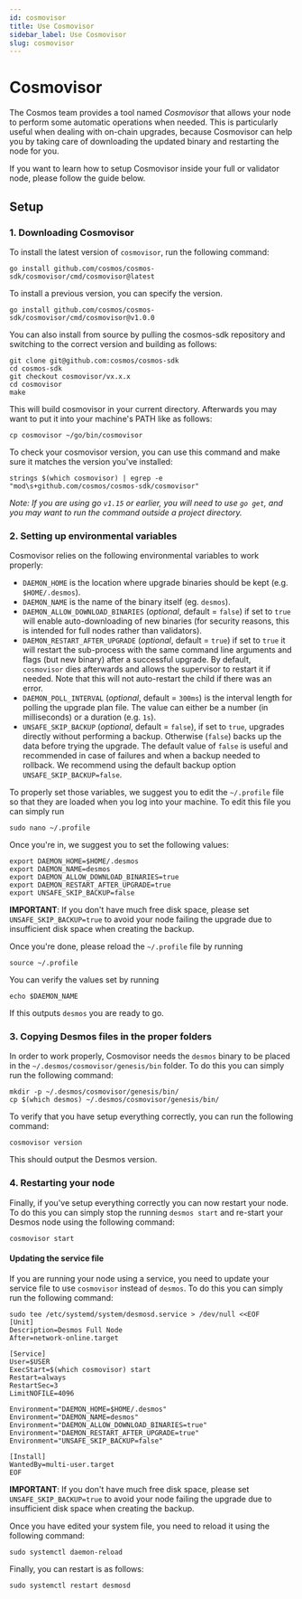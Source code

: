 ```yaml
---
id: cosmovisor
title: Use Cosmovisor
sidebar_label: Use Cosmovisor
slug: cosmovisor
---
```


# Cosmovisor 
The Cosmos team provides a tool named _Cosmovisor_ that allows your node to perform some automatic operations when needed. This is particularly useful when dealing with on-chain upgrades, because Cosmovisor can help you by taking care of downloading the updated binary and restarting the node for you.  

If you want to learn how to setup Cosmovisor inside your full or validator node, please follow the guide below. 

## Setup
### 1. Downloading Cosmovisor
To install the latest version of `cosmovisor`, run the following command:
```
go install github.com/cosmos/cosmos-sdk/cosmovisor/cmd/cosmovisor@latest
```

To install a previous version, you can specify the version. 

```
go install github.com/cosmos/cosmos-sdk/cosmovisor/cmd/cosmovisor@v1.0.0
```

You can also install from source by pulling the cosmos-sdk repository and switching to the correct version and building as follows:
```
git clone git@github.com:cosmos/cosmos-sdk
cd cosmos-sdk
git checkout cosmovisor/vx.x.x
cd cosmovisor
make
```

This will build cosmovisor in your current directory. Afterwards you may want to put it into your machine's PATH like as follows:
```
cp cosmovisor ~/go/bin/cosmovisor
```
To check your cosmovisor version, you can use this command and make sure it matches the version you've installed:
```
strings $(which cosmovisor) | egrep -e "mod\s+github.com/cosmos/cosmos-sdk/cosmovisor"
```

*Note: If you are using go `v1.15` or earlier, you will need to use `go get`, and you may want to run the command outside a project directory.*

### 2. Setting up environmental variables
Cosmovisor relies on the following environmental variables to work properly:

* `DAEMON_HOME` is the location where upgrade binaries should be kept (e.g. `$HOME/.desmos`).
* `DAEMON_NAME` is the name of the binary itself (eg. `desmos`).
* `DAEMON_ALLOW_DOWNLOAD_BINARIES` (*optional*, default = `false`) if set to `true` will enable auto-downloading of new binaries
  (for security reasons, this is intended for full nodes rather than validators).
* `DAEMON_RESTART_AFTER_UPGRADE` (*optional*, default = `true`) if set to `true` it will restart the sub-process with the same
  command line arguments and flags (but new binary) after a successful upgrade. By default, `cosmovisor` dies
  afterwards and allows the supervisor to restart it if needed. Note that this will not auto-restart the child
  if there was an error.
* `DAEMON_POLL_INTERVAL` (*optional*, default = `300ms`) is the interval length for polling the upgrade plan file. The value can either be a number (in milliseconds) or a duration (e.g. `1s`).
* `UNSAFE_SKIP_BACKUP` (*optional*, default = `false`), if set to `true`, upgrades directly without performing a backup. Otherwise (`false`) backs up the data before trying the upgrade. The default value of `false` is useful and recommended in case of failures and when a backup needed to rollback. We recommend using the default backup option `UNSAFE_SKIP_BACKUP=false`.
  
To properly set those variables, we suggest you to edit the `~/.profile` file so that they are loaded when you log into your machine. To edit this file you can simply run 

```shell
sudo nano ~/.profile
```

Once you're in, we suggest you to set the following values: 

```
export DAEMON_HOME=$HOME/.desmos
export DAEMON_NAME=desmos
export DAEMON_ALLOW_DOWNLOAD_BINARIES=true
export DAEMON_RESTART_AFTER_UPGRADE=true
export UNSAFE_SKIP_BACKUP=false
```

**IMPORTANT**: If you don't have much free disk space, please set `UNSAFE_SKIP_BACKUP=true` to avoid your node failing the upgrade due to insufficient disk space when creating the backup.

Once you're done, please reload the `~/.profile` file by running 

```shell
source ~/.profile
```

You can verify the values set by running 

```
echo $DAEMON_NAME
```

If this outputs `desmos` you are ready to go.

### 3. Copying Desmos files in the proper folders
In order to work properly, Cosmovisor needs the `desmos` binary to be placed in the `~/.desmos/cosmovisor/genesis/bin` folder. To do this you can simply run the following command: 

```shell
mkdir -p ~/.desmos/cosmovisor/genesis/bin/
cp $(which desmos) ~/.desmos/cosmovisor/genesis/bin/
```

To verify that you have setup everything correctly, you can run the following command: 

```shell
cosmovisor version
```

This should output the Desmos version.

### 4. Restarting your node
Finally, if you've setup everything correctly you can now restart your node. To do this you can simply stop the running `desmos start` and re-start your Desmos node using the following command: 

```
cosmovisor start
```

#### Updating the service file
If you are running your node using a service, you need to update your service file to use `cosmovisor` instead of `desmos`. To do this you can simply run the following command:

```shell
sudo tee /etc/systemd/system/desmosd.service > /dev/null <<EOF  
[Unit]
Description=Desmos Full Node
After=network-online.target

[Service]
User=$USER
ExecStart=$(which cosmovisor) start
Restart=always
RestartSec=3
LimitNOFILE=4096

Environment="DAEMON_HOME=$HOME/.desmos"
Environment="DAEMON_NAME=desmos"
Environment="DAEMON_ALLOW_DOWNLOAD_BINARIES=true"
Environment="DAEMON_RESTART_AFTER_UPGRADE=true"
Environment="UNSAFE_SKIP_BACKUP=false"

[Install]
WantedBy=multi-user.target
EOF
```

**IMPORTANT**: If you don't have much free disk space, please set `UNSAFE_SKIP_BACKUP=true` to avoid your node failing the upgrade due to insufficient disk space when creating the backup.

Once you have edited your system file, you need to reload it using the following command:

```shell
sudo systemctl daemon-reload
```

Finally, you can restart is as follows: 

```shell
sudo systemctl restart desmosd
```
